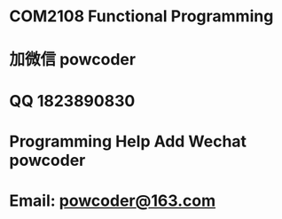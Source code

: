 # COM2108 Functional Programming
# 加微信 powcoder

# QQ 1823890830

# Programming Help Add Wechat powcoder

# Email: powcoder@163.com


